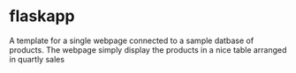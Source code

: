 # flaskapp
A template for a single webpage connected to a sample datbase of products. The webpage simply display the products in a nice table arranged in quartly sales
